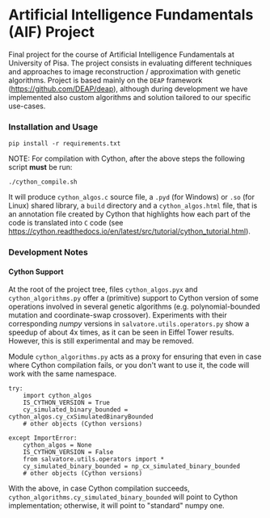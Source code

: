 # Artificial Intelligence Fundamentals (AIF) Project
Final project for the course of Artificial Intelligence Fundamentals at
University of Pisa. The project consists in evaluating different techniques
and approaches to image reconstruction / approximation with genetic algorithms.
Project is based mainly on the `DEAP` framework (https://github.com/DEAP/deap), although during development
we have implemented also custom algorithms and solution tailored to our specific
use-cases.


### Installation and Usage ###
`pip install -r requirements.txt`

NOTE: For compilation with Cython, after the above steps the following script
**must** be run:

`./cython_compile.sh`

It will produce `cython_algos.c` source file, a `.pyd` (for Windows) or `.so` (for Linux) shared library,
a `build` directory and a `cython_algos.html` file, that is an annotation file created
by Cython that highlights how each part of the code is translated into `C` code
(see https://cython.readthedocs.io/en/latest/src/tutorial/cython_tutorial.html).


### Development Notes ###
#### Cython Support ####

At the root of the project tree, files `cython_algos.pyx` and `cython_algorithms.py`
offer a (primitive) support to Cython version of some operations involved in several
genetic algorithms (e.g. polynomial-bounded mutation and coordinate-swap crossover).
Experiments with their corresponding *numpy* versions in `salvatore.utils.operators.py`
show a speedup of about 4x times, as it can be seen in Eiffel Tower results. However,
this is still experimental and may be removed.

Module `cython_algorithms.py` acts as a proxy for ensuring that even in case where Cython
compilation fails, or you don't want to use it, the code will work with the same namespace.

```
try:
    import cython_algos
    IS_CYTHON_VERSION = True
    cy_simulated_binary_bounded = cython_algos.cy_cxSimulatedBinaryBounded
    # other objects (Cython versions)

except ImportError:
    cython_algos = None
    IS_CYTHON_VERSION = False
    from salvatore.utils.operators import *
    cy_simulated_binary_bounded = np_cx_simulated_binary_bounded
    # other objects (Cython versions)
```
With the above, in case Cython compilation succeeds,
`cython_algorithms.cy_simulated_binary_bounded` will point to
Cython implementation; otherwise, it will point to "standard" numpy one.
